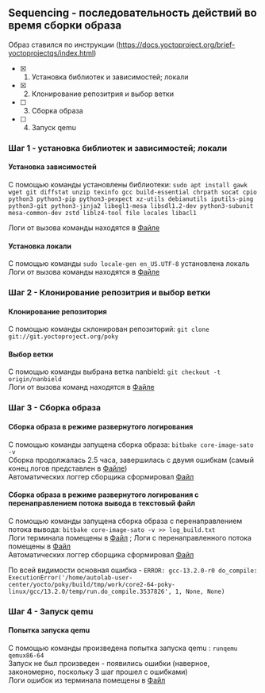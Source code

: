 ## Sequencing - последовательность действий во время сборки образа 
Образ ставился по инструкции (https://docs.yoctoproject.org/brief-yoctoprojectqs/index.html)
- [x] 1) Установка библиотек и зависимостей; локали
- [x] 2) Клонирование репозитрия и выбор ветки
- [ ] 3) Сборка образа
- [ ] 4) Запуск qemu
### Шаг 1 - установка библиотек и зависимостей; локали
#### Установка зависимостей
С помощью команды установлены библиотеки: `sudo apt install gawk wget git diffstat unzip texinfo gcc build-essential chrpath socat cpio python3 python3-pip python3-pexpect xz-utils debianutils iputils-ping python3-git python3-jinja2 libegl1-mesa libsdl1.2-dev python3-subunit mesa-common-dev zstd liblz4-tool file locales libacl1`  

Логи от вызова команды находятся в [Файле](docs/req1.txt) 
#### Установка локали
С помощью команды `sudo locale-gen en_US.UTF-8` установлена локаль
Логи от вызова команды находятся в [Файле](docs/set_local2.txt) 

### Шаг 2 - Клонирование репозитрия и выбор ветки
#### Клонирование репозитория
С помощью команды склонирован репозиторий: `git clone git://git.yoctoproject.org/poky`
#### Выбор ветки
С помощью команды выбрана ветка nanbield: `git checkout -t origin/nanbield`  
Логи от вызова команд находятся в [Файле](docs/clone_poky3.txt) 

### Шаг 3 - Сборка образа
#### Сборка образа в режиме развернутого логирования
С помощью команды запущена сборка образа: `bitbake core-image-sato -v`  
Сборка продолжалась 2.5 часа, завершилась с двумя ошибкам (самый конец логов представлен в [Файле](docs/build4.txt))  
Автоматических логгер сборщика сформировал [Файл](docs/log.do_compile.2952137)  
#### Сборка образа в режиме развернутого логирования с перенаправлением потока вывода в текстовый файл
С помощью команды запущена сборка образа c перенаправлением потока вывода: `bitbake core-image-sato -v >> log_build.txt`  
Логи терминала помещены в [Файл](docs/build4_2.txt) ; Логи с перенаправленного потока помещены в [Файл](docs/log_build.txt)  
Автоматических логгер сборщика сформировал [Файл](docs/log.do_compile.3537826)  

По всей видимости основная ошибка - `ERROR: gcc-13.2.0-r0 do_compile: ExecutionError('/home/autolab-user-center/yocto/poky/build/tmp/work/core2-64-poky-linux/gcc/13.2.0/temp/run.do_compile.3537826', 1, None, None)`

### Шаг 4 - Запуск qemu
#### Попытка запуска qemu
С помощью команды произведена попытка запуска qemu : `runqemu qemux86-64`   
Запуск не был произведен - появились ошибки (наверное, закономерно, поскольку 3 шаг прошел с ошибками)   
Логи ошибок из терминала помещены в [Файл](docs/quemu_run5.txt)
